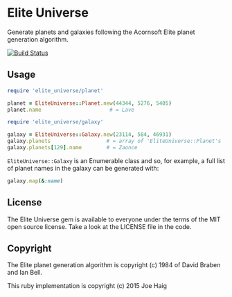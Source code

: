 # Elite Universe

Generate planets and galaxies following the Acornsoft Elite planet generation
algorithm.

[![Build Status](https://travis-ci.org/jrmhaig/elite_universe.svg?branch=master)](https://travis-ci.org/jrmhaig/elite_universe)

## Usage

```ruby
require 'elite_universe/planet'

planet = EliteUniverse::Planet.new(44344, 5276, 5405)
planet.name                      # = Lave
```

```ruby
require 'elite_universe/galaxy'

galaxy = EliteUniverse::Galaxy.new(23114, 584, 46931)
galaxy.planets                  # = array of 'EliteUniverse::Planet's
galaxy.planets[129].name        # = Zaonce
```

`EliteUniverse::Galaxy` is an Enumerable class and so, for example, a full list
of planet names in the galaxy can be generated with:

```ruby
galaxy.map(&:name)
```

## License

The Elite Universe gem is available to everyone under the terms of the MIT
open source license.
Take a look at the LICENSE file in the code.

## Copyright

The Elite planet generation algorithm is copyright (c) 1984 of David Braben and
Ian Bell.

This ruby implementation is copyright (c) 2015 Joe Haig
